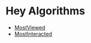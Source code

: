 # Hey Algorithms

- [MostViewed](./docs/MostViewed.md)
- [MostInteracted](./docs/MostInteracted.md)
